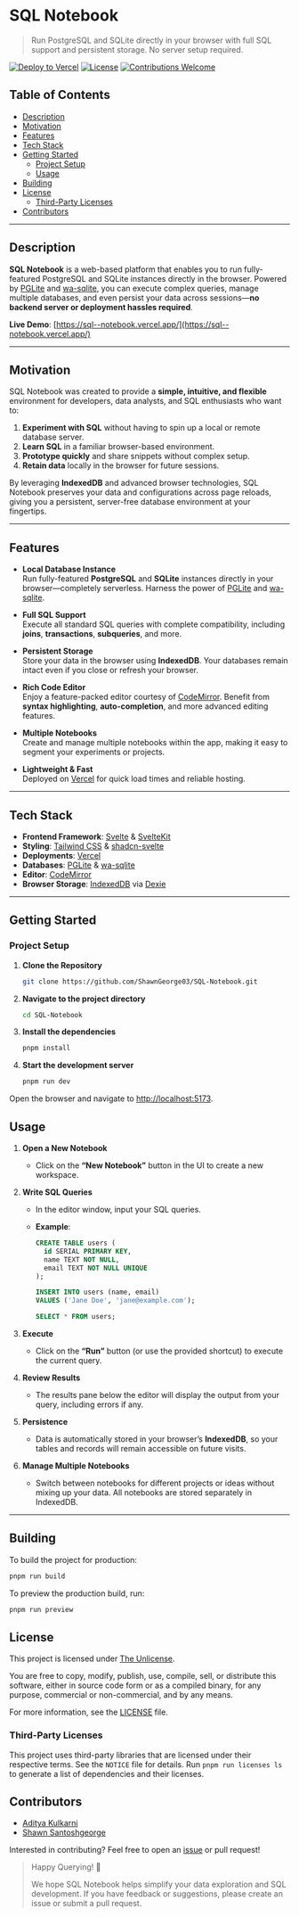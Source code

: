 # SQL Notebook

> Run PostgreSQL and SQLite directly in your browser with full SQL support and persistent storage.
> No server setup required.

[![Deploy to Vercel](https://img.shields.io/badge/Deployed%20on-Vercel-000?style=for-the-badge&logo=vercel)](https://sql--notebook.vercel.app/)
[![License](https://img.shields.io/badge/license-Unlicense-blue.svg?style=for-the-badge)](https://unlicense.org/)
[![Contributions Welcome](https://img.shields.io/badge/contributions-welcome-brightgreen.svg?style=for-the-badge)](#contributors)

## Table of Contents

- [Description](#description)
- [Motivation](#motivation)
- [Features](#features)
- [Tech Stack](#tech-stack)
- [Getting Started](#getting-started)
  - [Project Setup](#project-setup)
  - [Usage](#usage)
- [Building](#building)
- [License](#license)
  - [Third-Party Licenses](#third-party-licenses)
- [Contributors](#contributors)

---

## Description

**SQL Notebook** is a web-based platform that enables you to run fully-featured PostgreSQL and SQLite instances directly in the browser. Powered by [PGLite](https://pglite.dev/) and [wa-sqlite](https://github.com/rhashimoto/wa-sqlite), you can execute complex queries, manage multiple databases, and even persist your data across sessions—**no backend server or deployment hassles required**.

**Live Demo**: [https://sql--notebook.vercel.app/](https://sql--notebook.vercel.app/)

---

## Motivation

SQL Notebook was created to provide a **simple, intuitive, and flexible** environment for developers, data analysts, and SQL enthusiasts who want to:

1. **Experiment with SQL** without having to spin up a local or remote database server.
2. **Learn SQL** in a familiar browser-based environment.
3. **Prototype quickly** and share snippets without complex setup.
4. **Retain data** locally in the browser for future sessions.

By leveraging **IndexedDB** and advanced browser technologies, SQL Notebook preserves your data and configurations across page reloads, giving you a persistent, server-free database environment at your fingertips.

---

## Features

- **Local Database Instance**  
  Run fully-featured **PostgreSQL** and **SQLite** instances directly in your browser—completely serverless. Harness the power of [PGLite](https://pglite.dev/) and [wa-sqlite](https://github.com/rhashimoto/wa-sqlite).

- **Full SQL Support**  
  Execute all standard SQL queries with complete compatibility, including **joins**, **transactions**, **subqueries**, and more.

- **Persistent Storage**  
  Store your data in the browser using **IndexedDB**. Your databases remain intact even if you close or refresh your browser.

- **Rich Code Editor**  
  Enjoy a feature-packed editor courtesy of [CodeMirror](https://codemirror.net/). Benefit from **syntax highlighting**, **auto-completion**, and more advanced editing features.

- **Multiple Notebooks**  
  Create and manage multiple notebooks within the app, making it easy to segment your experiments or projects.

- **Lightweight & Fast**  
  Deployed on [Vercel](https://vercel.com/) for quick load times and reliable hosting.

---

## Tech Stack

- **Frontend Framework**: [Svelte](https://svelte.dev/) & [SvelteKit](https://kit.svelte.dev/)
- **Styling**: [Tailwind CSS](https://tailwindcss.com/) & [shadcn-svelte](https://www.shadcn-svelte.com/)
- **Deployments**: [Vercel](https://vercel.com/)
- **Databases**: [PGLite](https://pglite.dev/) & [wa-sqlite](https://github.com/rhashimoto/wa-sqlite)
- **Editor**: [CodeMirror](https://codemirror.net/)
- **Browser Storage**: [IndexedDB](https://developer.mozilla.org/en-US/docs/Web/API/IndexedDB_API) via [Dexie](https://dexie.org/)

---

## Getting Started

### Project Setup

1. **Clone the Repository**

   ```bash
   git clone https://github.com/ShawnGeorge03/SQL-Notebook.git
   ```

2. **Navigate to the project directory**

   ```bash
   cd SQL-Notebook
   ```

3. **Install the dependencies**

   ```bash
   pnpm install
   ```

4. **Start the development server**

   ```bash
   pnpm run dev
   ```

Open the browser and navigate to [http://localhost:5173](http://localhost:5173).

## Usage

1. **Open a New Notebook**

   - Click on the **“New Notebook”** button in the UI to create a new workspace.

2. **Write SQL Queries**

   - In the editor window, input your SQL queries.
   - **Example**:

     ```sql
     CREATE TABLE users (
       id SERIAL PRIMARY KEY,
       name TEXT NOT NULL,
       email TEXT NOT NULL UNIQUE
     );

     INSERT INTO users (name, email)
     VALUES ('Jane Doe', 'jane@example.com');

     SELECT * FROM users;
     ```

3. **Execute**

   - Click on the **“Run”** button (or use the provided shortcut) to execute the current query.

4. **Review Results**

   - The results pane below the editor will display the output from your query, including errors if any.

5. **Persistence**

   - Data is automatically stored in your browser’s **IndexedDB**, so your tables and records will remain accessible on future visits.

6. **Manage Multiple Notebooks**
   - Switch between notebooks for different projects or ideas without mixing up your data. All notebooks are stored separately in IndexedDB.

---

## Building

To build the project for production:

```bash
pnpm run build
```

To preview the production build, run:

```bash
pnpm run preview
```

## License

This project is licensed under [The Unlicense](https://unlicense.org/).

You are free to copy, modify, publish, use, compile, sell, or distribute this software, either in source code form or as a compiled binary, for any purpose, commercial or non-commercial, and by any means.

For more information, see the [LICENSE](./LICENSE) file.

### Third-Party Licenses

This project uses third-party libraries that are licensed under their respective terms. See the `NOTICE` file for details. Run `pnpm run licenses ls` to generate a list of dependencies and their licenses.

## Contributors

- [Aditya Kulkarni](https://adityakulkarni.me/)
- [Shawn Santoshgeorge](https://shawnsg.netlify.app/)

Interested in contributing? Feel free to open an [issue](https://github.com/ShawnGeorge03/SQL-Notebook/issues) or pull request!

> Happy Querying! 🚀
>
> We hope SQL Notebook helps simplify your data exploration and SQL development. If you have feedback or suggestions, please create an issue or submit a pull request.
